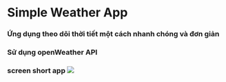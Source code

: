 # Simple Weather App

<h3>Ứng dụng theo dõi thời tiết một cách nhanh chóng và đơn giản<h3>
<h3>Sử dụng openWeather API<h3>
screen short app
<Image src="https://github.com/duytamdev/weatherApp/blob/master/src/Screenshot_1640412230.png" />
